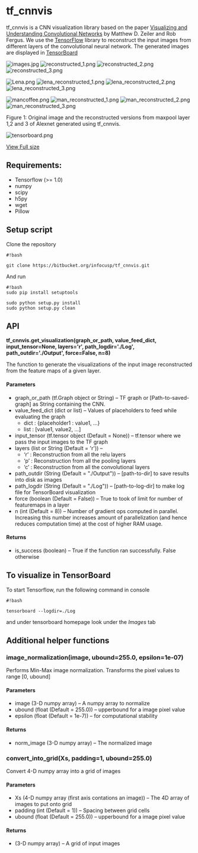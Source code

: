 # tf_cnnvis

tf_cnnvis is a CNN visualization library based on the paper [Visualizing and Understanding Convolutional Networks](https://www.cs.nyu.edu/~fergus/papers/zeilerECCV2014.pdf) by Matthew D. Zeiler and Rob Fergus. We use the [TensorFlow](https://www.tensorflow.org/) library to reconstruct the input images from different layers of the convolutional neural network. The generated images are displayed in [TensorBoard](https://www.tensorflow.org/get_started/summaries_and_tensorboard)



![images.jpg](https://bitbucket.org/repo/Lyk4Mq/images/4115906191-images.jpg)  ![reconstructed_1.png](https://bitbucket.org/repo/Lyk4Mq/images/780477117-reconstructed_1.png)  ![reconstructed_2.png](https://bitbucket.org/repo/Lyk4Mq/images/1721308804-reconstructed_2.png)  ![reconstructed_3.png](https://bitbucket.org/repo/Lyk4Mq/images/856735034-reconstructed_3.png)  


![Lena.png](https://bitbucket.org/repo/Lyk4Mq/images/1446219986-Lena.png)  ![lena_reconstructed_1.png](https://bitbucket.org/repo/Lyk4Mq/images/3167061216-lena_reconstructed_1.png)  ![lena_reconstructed_2.png](https://bitbucket.org/repo/Lyk4Mq/images/3614692134-lena_reconstructed_2.png)  ![lena_reconstructed_3.png](https://bitbucket.org/repo/Lyk4Mq/images/124519901-lena_reconstructed_3.png)

![mancoffee.png](https://bitbucket.org/repo/Lyk4Mq/images/995747735-mancoffee.png)  ![man_reconstructed_1.png](https://bitbucket.org/repo/Lyk4Mq/images/755140547-man_reconstructed_1.png)  ![man_reconstructed_2.png](https://bitbucket.org/repo/Lyk4Mq/images/3249576627-man_reconstructed_2.png)  ![man_reconstructed_3.png](https://bitbucket.org/repo/Lyk4Mq/images/744562091-man_reconstructed_3.png)

Figure 1: Original image and the reconstructed versions from maxpool layer 1,2 and 3 of Alexnet generated using tf_cnnvis. 

![tensorboard.png](https://bitbucket.org/repo/Lyk4Mq/images/2741459243-tensorboard.png)

[View Full size](https://bitbucket.org/repo/Lyk4Mq/images/2005224096-tensorboard.png)




## Requirements:
* Tensorflow (>= 1.0)
* numpy
* scipy
* h5py
* wget
* Pillow

## Setup script
Clone the repository

```
#!bash

git clone https://bitbucket.org/infocusp/tf_cnnvis.git
```

And run 

```
#!bash
sudo pip install setuptools

sudo python setup.py install
sudo python setup.py clean
```


## API
**tf_cnnvis.get_visualization(graph_or_path, value_feed_dict, input_tensor=None, layers='r', path_logdir='./Log', path_outdir='./Output', force=False, n=8)** 

The function to generate the visualizations of the input image reconstructed from the feature maps of a given layer.
#### Parameters
* graph_or_path (tf.Graph object or String) – TF graph or [Path-to-saved-graph] as String containing the CNN.
* value_feed_dict (dict or list) – Values of placeholders to feed while evaluating the graph
    * dict : {placeholder1 : value1, ...}
    * list : [value1, value2, ...]
* input_tensor (tf.tensor object (Default = None)) – tf.tensor where we pass the input images to the TF graph
* layers (list or String (Default = 'r')) – 
    * ‘r’ : Reconstruction from all the relu layers 
    * ‘p’ : Reconstruction from all the pooling layers 
    * ‘c’ : Reconstruction from all the convolutional layers
* path_outdir (String (Default = "./Output")) – [path-to-dir] to save results into disk as images
* path_logdir (String (Default = "./Log")) – [path-to-log-dir] to make log file for TensorBoard visualization
* force (boolean (Default = False)) – True to took of limit for number of featuremaps in a layer
* n (int (Default = 8)) – Number of gradient ops computed in parallel. Increasing this number increases amount of parallelization (and hence reduces computation time) at the cost of higher RAM usage. 

#### Returns
* is_success (boolean) – True if the function ran successfully. False otherwise

## To visualize in TensorBoard
To start Tensorflow, run the following command in console

```
#!bash

tensorboard --logdir=./Log
```

and under tensorboard homepage look under the *Images* tab

## Additional helper functions
### image_normalization(image, ubound=255.0, epsilon=1e-07)
Performs Min-Max image normalization. Transforms the pixel values to range [0, ubound]
#### Parameters
* image (3-D numpy array) – A numpy array to normalize
* ubound (float (Default = 255.0)) – upperbound for a image pixel value
* epsilon (float (Default = 1e-7)) – for computational stability

#### Returns
* norm_image (3-D numpy array) – The normalized image

### convert_into_grid(Xs, padding=1, ubound=255.0)
Convert 4-D numpy array into a grid of images
#### Parameters
* Xs (4-D numpy array (first axis contations an image)) – The 4D array of images to put onto grid
* padding (int (Default = 1)) – Spacing between grid cells
* ubound (float (Default = 255.0)) – upperbound for a image pixel value


#### Returns
* (3-D numpy array) – A grid of input images
